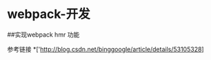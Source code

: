 # webpack-开发

##实现webpack hmr 功能

参考链接
*['http://blog.csdn.net/binggoogle/article/details/53105328]

